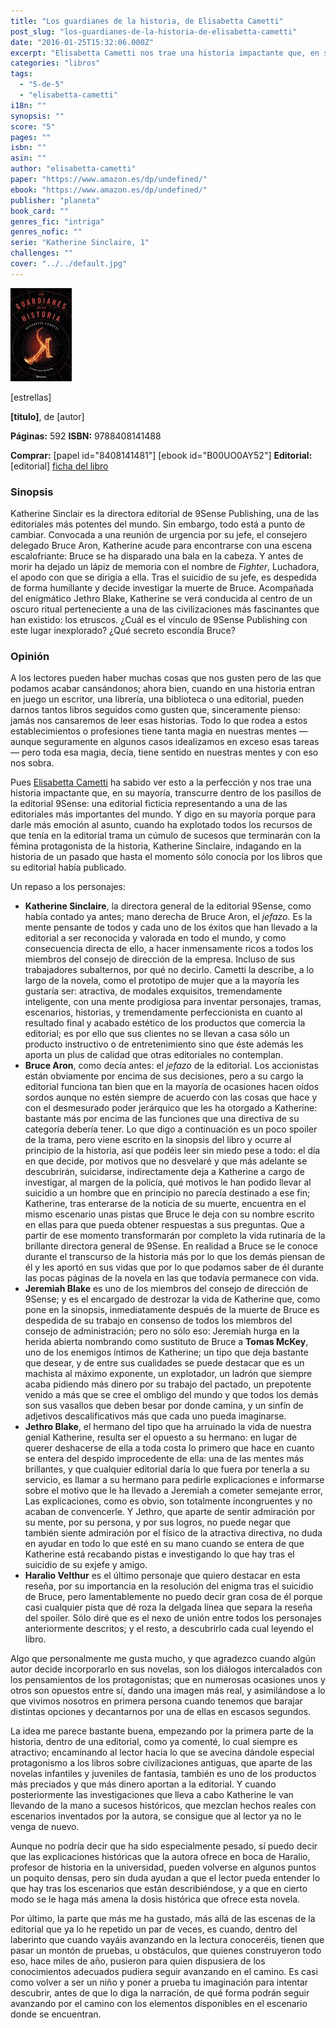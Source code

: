 ```yaml
---
title: "Los guardianes de la historia, de Elisabetta Cametti"
post_slug: "los-guardianes-de-la-historia-de-elisabetta-cametti"
date: "2016-01-25T15:32:06.000Z"
excerpt: "Elisabetta Cametti nos trae una historia impactante que, en su mayoría, transcurre dentro de los pasillos de la editorial 9Sense: una editorial ficticia representando a una de las editoriales más importantes del mundo."
categories: "libros"
tags: 
  - "5-de-5"
  - "elisabetta-cametti"
i18n: ""
synopsis: ""
score: "5"
pages: ""
isbn: ""
asin: ""
author: "elisabetta-cametti"
paper: "https://www.amazon.es/dp/undefined/"
ebook: "https://www.amazon.es/dp/undefined/"
publisher: "planeta"
book_card: ""
genres_fic: "intriga"
genres_nofic: ""
serie: "Katherine Sinclaire, 1"
challenges: ""
cover: "../../default.jpg"
---
```


![[titulo-foto]](images/guardianes-historia-p.jpg)

\[estrellas\]

**\[titulo\]**, de \[autor\]

**Páginas:** 592 **ISBN:** 9788408141488

**Comprar:** \[papel id="8408141481"\] \[ebook id="B00UO0AY52"\] **Editorial:** \[editorial\] [ficha del libro](http://www.planetadelibros.com/los-guardianes-de-la-historia-libro-196709.html)

### Sinopsis

Katherine Sinclair es la directora editorial de 9Sense Publishing, una de las editoriales más potentes del mundo. Sin embargo, todo está a punto de cambiar. Convocada a una reunión de urgencia por su jefe, el consejero delegado Bruce Aron, Katherine acude para encontrarse con una escena escalofriante: Bruce se ha disparado una bala en la cabeza. Y antes de morir ha dejado un lápiz de memoria con el nombre de _Fighter_, Luchadora, el apodo con que se dirigía a ella. Tras el suicidio de su jefe, es despedida de forma humillante y decide investigar la muerte de Bruce. Acompañada del enigmático Jethro Blake, Katherine se verá conducida al centro de un oscuro ritual perteneciente a una de las civilizaciones más fascinantes que han existido: los etruscos. ¿Cuál es el vínculo de 9Sense Publishing con este lugar inexplorado? ¿Qué secreto escondía Bruce?

### Opinión

A los lectores pueden haber muchas cosas que nos gusten pero de las que podamos acabar cansándonos; ahora bien, cuando en una historia entran en juego un escritor, una librería, una biblioteca o una editorial, pueden darnos tantos libros seguidos como gusten que, sinceramente pienso: jamás nos cansaremos de leer esas historias. Todo lo que rodea a estos establecimientos o profesiones tiene tanta magia en nuestras mentes —aunque seguramente en algunos casos idealizamos en exceso esas tareas— pero toda esa magia, decía, tiene sentido en nuestras mentes y con eso nos sobra.

Pues [Elisabetta Cametti](http://fjp.es/autor/elisabetta-cametti/) ha sabido ver esto a la perfección y nos trae una historia impactante que, en su mayoría, transcurre dentro de los pasillos de la editorial 9Sense: una editorial ficticia representando a una de las editoriales más importantes del mundo. Y digo en su mayoría porque para darle más emoción al asunto, cuando ha explotado todos los recursos de que tenía en la editorial trama un cúmulo de sucesos que terminarán con la fémina protagonista de la historia, Katherine Sinclaire, indagando en la historia de un pasado que hasta el momento sólo conocía por los libros que su editorial había publicado.

Un repaso a los personajes:

- **Katherine Sinclaire**, la directora general de la editorial 9Sense, como había contado ya antes; mano derecha de Bruce Aron, el _jefazo_. Es la mente pensante de todos y cada uno de los éxitos que han llevado a la editorial a ser reconocida y valorada en todo el mundo, y como consecuencia directa de ello, a hacer inmensamente ricos a todos los miembros del consejo de dirección de la empresa. Incluso de sus trabajadores subalternos, por qué no decirlo. Cametti la describe, a lo largo de la novela, como el prototipo de mujer que a la mayoría les gustaría ser: atractiva, de modales exquisitos, tremendamente inteligente, con una mente prodigiosa para inventar personajes, tramas, escenarios, historias, y tremendamente perfeccionista en cuanto al resultado final y acabado estético de los productos que comercia la editorial; es por ello que sus clientes no se llevan a casa sólo un producto instructivo o de entretenimiento sino que éste además les aporta un plus de calidad que otras editoriales no contemplan.
- **Bruce Aron**, como decía antes: el _jefazo_ de la editorial. Los accionistas están obviamente por encima de sus decisiones, pero a su cargo la editorial funciona tan bien que en la mayoría de ocasiones hacen oídos sordos aunque no estén siempre de acuerdo con las cosas que hace y con el desmesurado poder jerárquico que les ha otorgado a Katherine: bastante más por encima de las funciones que una directiva de su categoría debería tener. Lo que digo a continuación es un poco spoiler de la trama, pero viene escrito en la sinopsis del libro y ocurre al principio de la historia, así que podéis leer sin miedo pese a todo: el día en que decide, por motivos que no desvelaré y que más adelante se descubrirán, suicidarse, indirectamente deja a Katherine a cargo de investigar, al margen de la policía, qué motivos le han podido llevar al suicidio a un hombre que en principio no parecía destinado a ese fin; Katherine, tras enterarse de la noticia de su muerte, encuentra en el mismo escenario unas pistas que Bruce le deja con su nombre escrito en ellas para que pueda obtener respuestas a sus preguntas. Que a partir de ese momento transformarán por completo la vida rutinaria de la brillante directora general de 9Sense. En realidad a Bruce se le conoce durante el transcurso de la historia más por lo que los demás piensan de él y les aportó en sus vidas que por lo que podamos saber de él durante las pocas páginas de la novela en las que todavía permanece con vida.
- **Jeremiah Blake** es uno de los miembros del consejo de dirección de 9Sense; y es el encargado de destrozar la vida de Katherine que, como pone en la sinopsis, inmediatamente después de la muerte de Bruce es despedida de su trabajo en consenso de todos los miembros del consejo de administración; pero no sólo eso: Jeremiah hurga en la herida abierta nombrando como sustituto de Bruce a **Tomas McKey**, uno de los enemigos íntimos de Katherine; un tipo que deja bastante que desear, y de entre sus cualidades se puede destacar que es un machista al máximo exponente, un explotador, un ladrón que siempre acaba pidiendo más dinero por su trabajo del pactado, un prepotente venido a más que se cree el ombligo del mundo y que todos los demás son sus vasallos que deben besar por donde camina, y un sinfín de adjetivos descalificativos más que cada uno pueda imaginarse.
- **Jethro Blake**, el hermano del tipo que ha arruinado la vida de nuestra genial Katherine, resulta ser el opuesto a su hermano: en lugar de querer deshacerse de ella a toda costa lo primero que hace en cuanto se entera del despido improcedente de ella: una de las mentes más brillantes, y que cualquier editorial daría lo que fuera por tenerla a su servicio, es llamar a su hermano para pedirle explicaciones e informarse sobre el motivo que le ha llevado a Jeremiah a cometer semejante error, Las explicaciones, como es obvio, son totalmente incongruentes y no acaban de convencerle. Y Jethro, que aparte de sentir admiración por su mente, por su persona, y por sus logros, no puede negar que también siente admiración por el físico de la atractiva directiva, no duda en ayudar en todo lo que esté en su mano cuando se entera de que Katherine está recabando pistas e investigando lo que hay tras el suicidio de su exjefe y amigo.
- **Haralio Velthur** es el último personaje que quiero destacar en esta reseña, por su importancia en la resolución del enigma tras el suicidio de Bruce, pero lamentablemente no puedo decir gran cosa de él porque casi cualquier pista que dé roza la delgada línea que separa la reseña del spoiler. Sólo diré que es el nexo de unión entre todos los personajes anteriormente descritos; y el resto, a descubrirlo cada cual leyendo el libro.

Algo que personalmente me gusta mucho, y que agradezco cuando algún autor decide incorporarlo en sus novelas, son los diálogos intercalados con los pensamientos de los protagonistas; que en numerosas ocasiones unos y otros son opuestos entre sí, dando una imagen más real, y asimilándose a lo que vivimos nosotros en primera persona cuando tenemos que barajar distintas opciones y decantarnos por una de ellas en escasos segundos.

La idea me parece bastante buena, empezando por la primera parte de la historia, dentro de una editorial, como ya comenté, lo cual siempre es atractivo; encaminando al lector hacia lo que se avecina dándole especial protagonismo a los libros sobre civilizaciones antiguas, que aparte de las novelas infantiles y juveniles de fantasía, también es uno de los productos más preciados y que más dinero aportan a la editorial. Y cuando posteriormente las investigaciones que lleva a cabo Katherine le van llevando de la mano a sucesos históricos, que mezclan hechos reales con escenarios inventados por la autora, se consigue que al lector ya no le venga de nuevo.

Aunque no podría decir que ha sido especialmente pesado, sí puedo decir que las explicaciones históricas que la autora ofrece en boca de Haralio, profesor de historia en la universidad, pueden volverse en algunos puntos un poquito densas, pero sin duda ayudan a que el lector pueda entender lo que hay tras los escenarios que están describiéndose, y a que en cierto modo se le haga más amena la dosis histórica que ofrece esta novela.

Por último, la parte que más me ha gustado, más allá de las escenas de la editorial que ya lo he repetido un par de veces, es cuando, dentro del laberinto que cuando vayáis avanzando en la lectura conoceréis, tienen que pasar un montón de pruebas, u obstáculos, que quienes construyeron todo eso, hace miles de año, pusieron para quien dispusiera de los conocimientos adecuados pudiera seguir avanzando en el camino. Es casi como volver a ser un niño y poner a prueba tu imaginación para intentar descubrir, antes de que lo diga la narración, de qué forma podrán seguir avanzando por el camino con los elementos disponibles en el escenario donde se encuentran.
